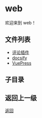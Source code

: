 # web

欢迎来到 web！

## 文件列表

- [评论插件](web/Comments)
- [docsify](web/docsify)
- [VuePress](web/VuePress)

## 子目录



## 返回上一级

[返回](../README.md)